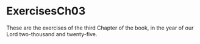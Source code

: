 # ExercisesCh03

These are the exercises of the third Chapter of the book, in the year of our Lord two-thousand and twenty-five.
